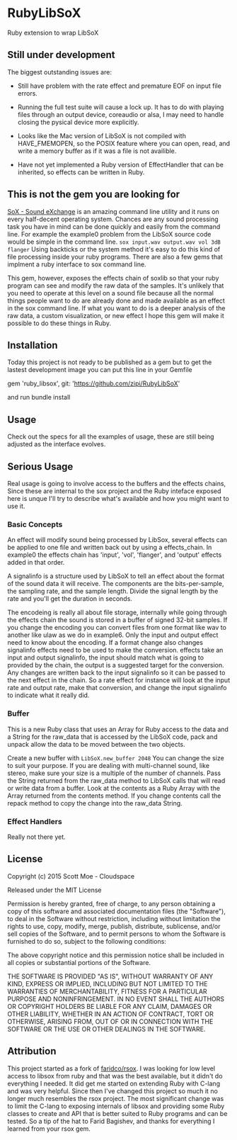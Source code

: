 # RubyLibSoX

Ruby extension to wrap LibSoX

## Still under development

The biggest outstanding issues are:
- Still have problem with the rate effect and premature EOF on input file errors.
- Running the full test suite will cause a lock up. It has to do with playing files through an output device, coreaudio or alsa, I may need to handle closing the pysical device more explicitly.
- Looks like the Mac version of LibSoX is not compiled with HAVE_FMEMOPEN, so the POSIX feature where you can open, read, and write a memory buffer as if it was a file is not availible.

- Have not yet implemented a Ruby version of EffectHandler that can be inherited, so effects can be written in Ruby.

## This is not the gem you are looking for

[SoX - Sound eXchange](http://sox.sourceforge.net/) is an amazing command line utility and it runs on every half-decent operating system. Chances are any sound processing task you have in mind can be done quickly and easily from the command line.  For example the example0 problem from the LibSoX source code would be simple in the command line.
```sox input.wav output.wav vol 3dB flanger```
Using backticks or the system method it's easy to do this kind of file processing inside your ruby programs. There are also a few gems that implment a ruby interface to sox command line.

This gem, however, exposes the effects chain of soxlib so that your ruby program can see and modify the raw data of the samples.
It's unlikely that you need to operate at this level on a sound file because all the normal things people want to do are already done and made available as an effect in the sox command line. If what you want to do is a deeper analysis of the raw data, a custom visualization, or new effect I hope this gem will make it possible to do these things in Ruby.

## Installation

Today this project is not ready to be published as a gem but to get the lastest development image you can put this line in your Gemfile

gem 'ruby_libsox', git: 'https://github.com/zipi/RubyLibSoX'

and run bundle install

## Usage

Check out the specs for all the examples of usage, these are still being adjusted as the interface evolves.

## Serious Usage

Real usage is going to involve access to the buffers and the effects chains, Since these are internal to the sox project and the Ruby inteface exposed here is unque I'll try to describe what's available and how you might want to use it.

### Basic Concepts

An effect will modify sound being processed by LibSox, several effects can be applied to one file and written back out by using a effects_chain. In example0 the effects chain has 'input', 'vol', 'flanger', and 'output' effects added in that order.

A signalinfo is a structure used by LibSoX to tell an effect about the format of the sound data it will receive. The components are the bits-per-sample, the sampling rate, and the sample length. Divide the signal length by the rate and you'll get the duration in seconds.

The encodeing is really all about file storage, internally while going through the effects chain the sound is stored in a buffer of signed 32-bit samples. If you change the encoding you can convert files from one format like wav to another like ulaw as we do in example6. Only the input and output effect need to know about the encoding. If a format change also changes signalinfo effects need to be used to make the conversion.  effects take an input and output signalinfo, the input should match what is going to provided by the chain, the output is a suggested target for the conversion. Any changes are written back to the input signalinfo so it can be passed to the next effect in the chain.
So a rate effect for instance will look at the input rate and output rate, make that conversion, and change the input signalinfo to indicate what it really did.

### Buffer

This is a new Ruby class that uses an Array for Ruby access to the data and a String for the raw_data that is accessed by the LibSoX code, pack and unpack allow the data to be moved between the two objects.

Create a new buffer with ```LibSoX.new_buffer 2048``` You can change the size to suit your purpose. If you are dealing with multi-channel sound, like stereo, make sure your size is a multiple of the number of channels. Pass the String returned from the raw_data method to LibSoX calls that will read or write data from a buffer.  Look at the contents as a Ruby Array with the Array returned from the contents method. If you change contents call the repack method to copy the change into the raw_data String.

### Effect Handlers

Really not there yet.

## License
Copyright (c) 2015 Scott Moe - Cloudspace

Released under the MIT License


Permission is hereby granted, free of charge, to any person obtaining a copy
of this software and associated documentation files (the "Software"), to deal
in the Software without restriction, including without limitation the rights
to use, copy, modify, merge, publish, distribute, sublicense, and/or sell
copies of the Software, and to permit persons to whom the Software is
furnished to do so, subject to the following conditions:



The above copyright notice and this permission notice shall be included in
all copies or substantial portions of the Software.



THE SOFTWARE IS PROVIDED "AS IS", WITHOUT WARRANTY OF ANY KIND, EXPRESS OR
IMPLIED, INCLUDING BUT NOT LIMITED TO THE WARRANTIES OF MERCHANTABILITY,
FITNESS FOR A PARTICULAR PURPOSE AND NONINFRINGEMENT.  IN NO EVENT SHALL THE
AUTHORS OR COPYRIGHT HOLDERS BE LIABLE FOR ANY CLAIM, DAMAGES OR OTHER
LIABILITY, WHETHER IN AN ACTION OF CONTRACT, TORT OR OTHERWISE, ARISING FROM,
OUT OF OR IN CONNECTION WITH THE SOFTWARE OR THE USE OR OTHER DEALINGS IN
THE SOFTWARE.

## Attribution

This project started as a fork of [faridco/rsox](https://github.com/faridco/rsox). I was looking for low level access to libsox from ruby and that was the best available,
but it didn't do everything I needed.
It did get me started on extending Ruby with C-lang and was very helpful. Since then I've changed this project so much it no longer much resembles the rsox project.
The most significant change was to limit the C-lang to exposing internals of libsox and providing some Ruby classes to create and API that is better suited to Ruby programs and can be tested.
So a tip of the hat to Farid Bagishev, and thanks for everything I learned from your rsox gem.
